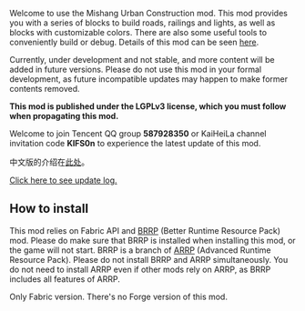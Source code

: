 Welcome to use the Mishang Urban Construction mod. This mod provides you with a series of blocks to build roads, railings and lights, as well as blocks with customizable colors. There are also some useful tools to conveniently build or debug. Details of this mod can be seen [here](docs/en.md).

Currently, under development and not stable, and more content will be added in future versions. Please do not use this mod in your formal development, as future incompatible updates may happen to make former contents removed.

**This mod is published under the LGPLv3 license, which you must follow when propagating this mod.**

Welcome to join Tencent QQ group **587928350** or KaiHeiLa channel invitation code **KlFS0n** to experience the latest update of this mod.

中文版的介绍在[此处](README.md)。

[Click here to see update log.](UpdateLog-en.md)

## How to install

This mod relies on Fabric API and [BRRP](https://github.com/SolidBlock-cn/BRRP) (Better Runtime Resource Pack) mod. Please do make sure that BRRP is installed when installing this mod, or the game will not start. BRRP is a branch of [ARRP](https://github.com/Devan-Kerman/ARRP) (Advanced Runtime Resource Pack). Please do not install BRRP and ARRP simultaneously. You do not need to install ARRP even if other mods rely on ARRP, as BRRP includes all features of ARRP.

Only Fabric version. There's no Forge version of this mod.
